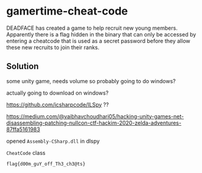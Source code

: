 # gamertime-cheat-code

DEADFACE has created a game to help recruit new young members. 
Apparently there is a flag hidden in the binary that can only be accessed by entering a cheatcode that 
is used as a secret password before they allow these new recruits to join their ranks.

## Solution

some unity game, needs volume so probably going to do windows?

actually going to download on windows?

https://github.com/icsharpcode/ILSpy ??

https://medium.com/@vaibhavchoudhari05/hacking-unity-games-net-disassembling-patching-nullcon-ctf-hackim-2020-zelda-adventures-87ffa5161983

opened `Assembly-CSharp.dll` in dlspy

`CheatCode` class

`flag{d00m_guY_off_Th3_ch3@ts}`